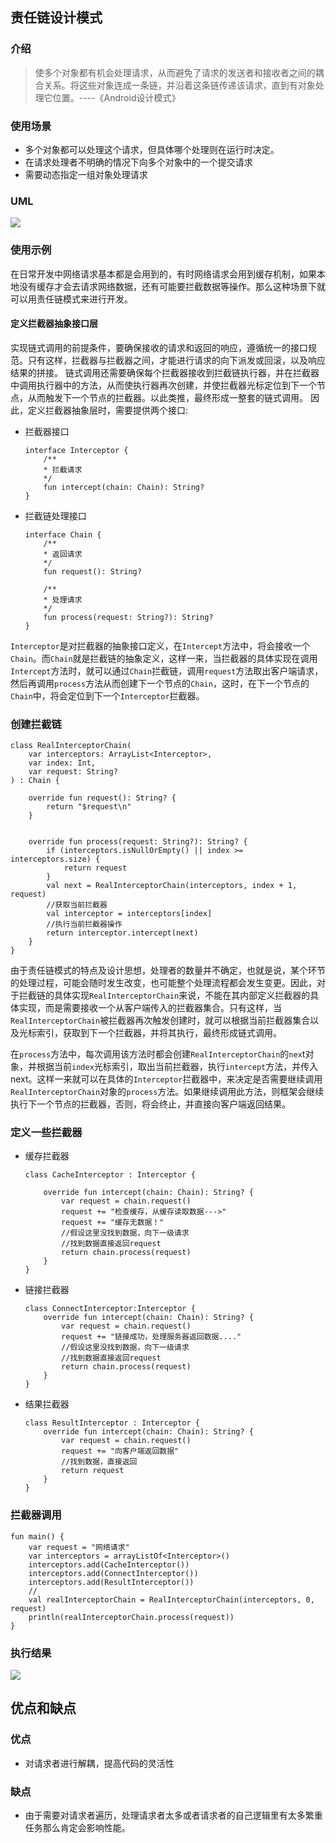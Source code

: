 ## **责任链设计模式**

### **介绍**
>使多个对象都有机会处理请求，从而避免了请求的发送者和接收者之间的耦合关系。将这些对象连成一条链，并沿着这条链传递该请求，直到有对象处理它位置。----《Android设计模式》

### **使用场景**
- 多个对象都可以处理这个请求，但具体哪个处理则在运行时决定。
- 在请求处理者不明确的情况下向多个对象中的一个提交请求
- 需要动态指定一组对象处理请求

### **UML**

![](https://upload-images.jianshu.io/upload_images/17985603-a4f1c2ba585aa172.jpg?imageMogr2/auto-orient/strip|imageView2/2/w/700/format/webp)


### **使用示例**

在日常开发中网络请求基本都是会用到的，有时网络请求会用到缓存机制，如果本地没有缓存才会去请求网络数据，还有可能要拦截数据等操作。那么这种场景下就可以用责任链模式来进行开发。 

#### **定义拦截器抽象接口层**
实现链式调用的前提条件，要确保接收的请求和返回的响应，遵循统一的接口规范。只有这样，拦截器与拦截器之间，才能进行请求的向下派发或回滚，以及响应结果的拼接。
链式调用还需要确保每个拦截器接收到拦截链执行器，并在拦截器中调用执行器中的方法，从而使执行器再次创建，并使拦截器光标定位到下一个节点，从而触发下一个节点的拦截器。以此类推，最终形成一整套的链式调用。
因此，定义拦截器抽象层时，需要提供两个接口:

- 拦截器接口
    ```
    interface Interceptor {
        /**
        * 拦截请求
        */
        fun intercept(chain: Chain): String?
    }
    ```

- 拦截链处理接口 
    ```
    interface Chain {
        /**
        * 返回请求
        */
        fun request(): String?

        /**
        * 处理请求
        */
        fun process(request: String?): String?
    }
    ```

```Interceptor```是对拦截器的抽象接口定义，在```Intercept```方法中，将会接收一个```Chain```。而```Chain```就是拦截链的抽象定义，这样一来，当拦截器的具体实现在调用```Intercept```方法时，就可以通过```Chain```拦截链，调用```request```方法取出客户端请求，然后再调用```process```方法从而创建下一个节点的```Chain```，这时，在下一个节点的```Chain```中，将会定位到下一个```Interceptor```拦截器。

### **创建拦截链**

```
class RealInterceptorChain(
    var interceptors: ArrayList<Interceptor>,
    var index: Int,
    var request: String?
) : Chain {

    override fun request(): String? {
        return "$request\n"
    }


    override fun process(request: String?): String? {
        if (interceptors.isNullOrEmpty() || index >= interceptors.size) {
            return request
        }
        val next = RealInterceptorChain(interceptors, index + 1, request)
        //获取当前拦截器
        val interceptor = interceptors[index]
        //执行当前拦截器操作
        return interceptor.intercept(next)
    }
}
```

由于责任链模式的特点及设计思想，处理者的数量并不确定，也就是说，某个环节的处理过程，可能会随时发生改变，也可能整个处理流程都会发生变更。因此，对于拦截链的具体实现```RealInterceptorChain```来说，不能在其内部定义拦截器的具体实现，而是需要接收一个从客户端传入的拦截器集合。只有这样，当```RealInterceptorChain```被拦截器再次触发创建时，就可以根据当前拦截器集合以及光标索引，获取到下一个拦截器，并将其执行，最终形成链式调用。

在```process```方法中，每次调用该方法时都会创建```RealInterceptorChain```的```nex```t对象，并根据当前```index```光标索引，取出当前拦截器，执行```intercept```方法，并传入next。这样一来就可以在具体的```Interceptor```拦截器中，来决定是否需要继续调用```RealInterceptorChain```对象的```process```方法。如果继续调用此方法，则框架会继续执行下一个节点的拦截器，否则，将会终止，并直接向客户端返回结果。

### **定义一些拦截器**

- 缓存拦截器
    ```
    class CacheInterceptor : Interceptor {

        override fun intercept(chain: Chain): String? {
            var request = chain.request()
            request += "检查缓存，从缓存读取数据--->"
            request += "缓存无数据！"
            //假设这里没找到数据，向下一级请求
            //找到数据直接返回request
            return chain.process(request)
        }
    }
    ```

- 链接拦截器
    ```
    class ConnectInterceptor:Interceptor {
        override fun intercept(chain: Chain): String? {
            var request = chain.request()
            request += "链接成功，处理服务器返回数据...."
            //假设这里没找到数据，向下一级请求
            //找到数据直接返回request
            return chain.process(request)
        }
    }
    ```

- 结果拦截器
    ```
    class ResultInterceptor : Interceptor {
        override fun intercept(chain: Chain): String? {
            var request = chain.request()
            request += "向客户端返回数据"
            //找到数据，直接返回
            return request
        }
    }
    ```

### **拦截器调用**
```
fun main() {
    var request = "网络请求"
    var interceptors = arrayListOf<Interceptor>()
    interceptors.add(CacheInterceptor())
    interceptors.add(ConnectInterceptor())
    interceptors.add(ResultInterceptor())
    //
    val realInterceptorChain = RealInterceptorChain(interceptors, 0, request)
    println(realInterceptorChain.process(request))
}
```

### **执行结果**

![](./img/20200113230014.png)


## **优点和缺点**

### 优点
 - 对请求者进行解耦，提高代码的灵活性

 ### 缺点
 - 由于需要对请求者遍历，处理请求者太多或者请求者的自己逻辑里有太多繁重任务那么肯定会影响性能。
